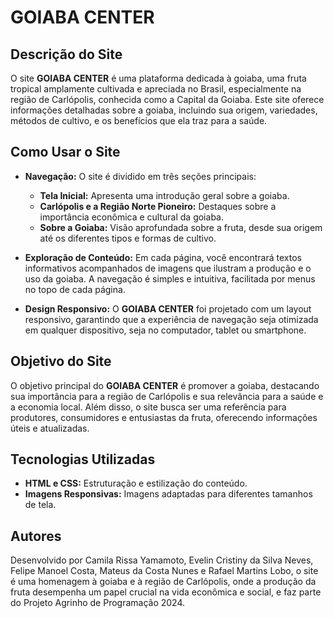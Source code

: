 # GOIABA CENTER

## Descrição do Site

O site **GOIABA CENTER** é uma plataforma dedicada à goiaba, uma fruta tropical amplamente cultivada e apreciada no Brasil, especialmente na região de Carlópolis, conhecida como a Capital da Goiaba. Este site oferece informações detalhadas sobre a goiaba, incluindo sua origem, variedades, métodos de cultivo, e os benefícios que ela traz para a saúde.

## Como Usar o Site

- **Navegação:** O site é dividido em três seções principais:
  - **Tela Inicial:** Apresenta uma introdução geral sobre a goiaba.
  - **Carlópolis e a Região Norte Pioneiro:** Destaques sobre a importância econômica e cultural da goiaba.
  - **Sobre a Goiaba:** Visão aprofundada sobre a fruta, desde sua origem até os diferentes tipos e formas de cultivo.
  
- **Exploração de Conteúdo:** Em cada página, você encontrará textos informativos acompanhados de imagens que ilustram a produção e o uso da goiaba. A navegação é simples e intuitiva, facilitada por menus no topo de cada página.

- **Design Responsivo:** O **GOIABA CENTER** foi projetado com um layout responsivo, garantindo que a experiência de navegação seja otimizada em qualquer dispositivo, seja no computador, tablet ou smartphone.

## Objetivo do Site

O objetivo principal do **GOIABA CENTER** é promover a goiaba, destacando sua importância para a região de Carlópolis e sua relevância para a saúde e a economia local. Além disso, o site busca ser uma referência para produtores, consumidores e entusiastas da fruta, oferecendo informações úteis e atualizadas.

## Tecnologias Utilizadas

- **HTML e CSS:** Estruturação e estilização do conteúdo.
- **Imagens Responsivas:** Imagens adaptadas para diferentes tamanhos de tela.

## Autores

Desenvolvido por Camila Rissa Yamamoto, Evelin Cristiny da Silva Neves, Felipe Manoel Costa, Mateus da Costa Nunes e Rafael Martins Lobo, o site é uma homenagem à goiaba e à região de Carlópolis, onde a produção da fruta desempenha um papel crucial na vida econômica e social, e faz parte do Projeto Agrinho de Programação 2024.
